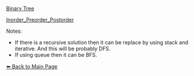 
[Binary Tree](./Binary_Tree.md)  

[Inorder_Preorder_Postorder](./Inorder_Preorder_Postorder.md)  

Notes:
- If there is a recursive solution then it can be replace by using stack and iterative. And this will be probably DFS.
- If using queue then it can be BFS.

[⬅️ Back to Main Page](../README.md)